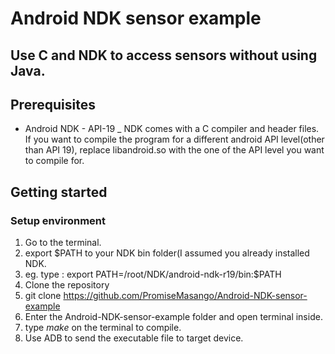 # Android NDK sensor example #

## Use C and NDK to access sensors without using Java.

## Prerequisites ##
* Android NDK - API-19
_ NDK comes with a C compiler and header files. If you want to compile the program for a different android API level(other than API 19), replace libandroid.so with the one of the API level you want to compile for.

## Getting started ##
### Setup environment ###
1. Go to the terminal.
2. export $PATH to your NDK bin folder(I assumed you already installed NDK.
3. eg. type : export PATH=/root/NDK/android-ndk-r19/bin:$PATH
4. Clone the repository
5. git clone  https://github.com/PromiseMasango/Android-NDK-sensor-example
6. Enter the Android-NDK-sensor-example folder and open terminal inside.
7. type *make* on the terminal to compile.
8. Use ADB to send the executable file to target device.

